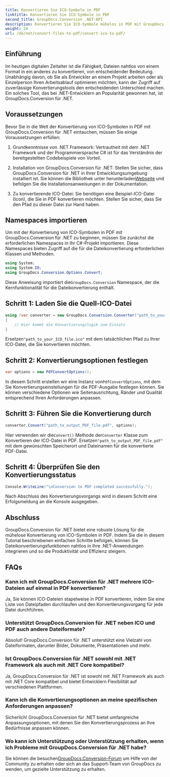 ```yaml
---
title: Konvertieren Sie ICO-Symbole in PDF
linktitle: Konvertieren Sie ICO-Symbole in PDF
second_title: GroupDocs.Conversion .NET-API
description: Konvertieren Sie ICO-Symbole mühelos in PDF mit GroupDocs.Conversion für .NET. Steigern Sie die Produktivität mit den einfachen Schritten, die in diesem Tutorial beschrieben werden.
weight: 24
url: /de/net/convert-files-to-pdf/convert-ico-to-pdf/
---
```

## Einführung
Im heutigen digitalen Zeitalter ist die Fähigkeit, Dateien nahtlos von einem Format in ein anderes zu konvertieren, von entscheidender Bedeutung. Unabhängig davon, ob Sie als Entwickler an einem Projekt arbeiten oder als Einzelperson Ihren Arbeitsablauf optimieren möchten, kann der Zugriff auf zuverlässige Konvertierungstools den entscheidenden Unterschied machen. Ein solches Tool, das bei .NET-Entwicklern an Popularität gewonnen hat, ist GroupDocs.Conversion für .NET.
## Voraussetzungen
Bevor Sie in die Welt der Konvertierung von ICO-Symbolen in PDF mit GroupDocs.Conversion für .NET eintauchen, müssen Sie einige Voraussetzungen erfüllen:
1. Grundkenntnisse von .NET Framework: Vertrautheit mit dem .NET Framework und der Programmiersprache C# ist für das Verständnis der bereitgestellten Codebeispiele von Vorteil.
   
2.  Installation von GroupDocs.Conversion für .NET: Stellen Sie sicher, dass GroupDocs.Conversion für .NET in Ihrer Entwicklungsumgebung installiert ist. Sie können die Bibliothek unter herunterladen[Webseite](https://releases.groupdocs.com/conversion/net/) und befolgen Sie die Installationsanweisungen in der Dokumentation.
3. Zu konvertierende ICO-Datei: Sie benötigen eine Beispiel-ICO-Datei (Icon), die Sie in PDF konvertieren möchten. Stellen Sie sicher, dass Sie den Pfad zu dieser Datei zur Hand haben.

## Namespaces importieren
Um mit der Konvertierung von ICO-Symbolen in PDF mit GroupDocs.Conversion für .NET zu beginnen, müssen Sie zunächst die erforderlichen Namespaces in Ihr C#-Projekt importieren. Diese Namespaces bieten Zugriff auf die für die Dateikonvertierung erforderlichen Klassen und Methoden.

```csharp
using System;
using System.IO;
using GroupDocs.Conversion.Options.Convert;
```
 Diese Anweisung importiert die`GroupDocs.Conversion` Namespace, der die Kernfunktionalität für die Dateikonvertierung enthält.
## Schritt 1: Laden Sie die Quell-ICO-Datei
```csharp
using (var converter = new GroupDocs.Conversion.Converter("path_to_your_ICO_file.ico"))
{
    // Hier kommt die Konvertierungslogik zum Einsatz
}
```
 Ersetzen`"path_to_your_ICO_file.ico"` mit dem tatsächlichen Pfad zu Ihrer ICO-Datei, die Sie konvertieren möchten.
## Schritt 2: Konvertierungsoptionen festlegen
```csharp
var options = new PdfConvertOptions();
```
 In diesem Schritt erstellen wir eine Instanz von`PdfConvertOptions`, mit dem Sie Konvertierungseinstellungen für die PDF-Ausgabe festlegen können. Sie können verschiedene Optionen wie Seitenausrichtung, Ränder und Qualität entsprechend Ihren Anforderungen anpassen.
## Schritt 3: Führen Sie die Konvertierung durch
```csharp
converter.Convert("path_to_output_PDF_file.pdf", options);
```
 Hier verwenden wir die`Convert()` Methode der`Converter` Klasse zum Konvertieren der ICO-Datei in PDF. Ersetzen`"path_to_output_PDF_file.pdf"` mit dem gewünschten Speicherort und Dateinamen für die konvertierte PDF-Datei.
## Schritt 4: Überprüfen Sie den Konvertierungsstatus
```csharp
Console.WriteLine("\nConversion to PDF completed successfully.");
```
Nach Abschluss des Konvertierungsvorgangs wird in diesem Schritt eine Erfolgsmeldung an die Konsole ausgegeben.

## Abschluss
GroupDocs.Conversion für .NET bietet eine robuste Lösung für die mühelose Konvertierung von ICO-Symbolen in PDF. Indem Sie die in diesem Tutorial beschriebenen einfachen Schritte befolgen, können Sie Dateikonvertierungsfunktionen nahtlos in Ihre .NET-Anwendungen integrieren und so die Produktivität und Effizienz steigern.
## FAQs
### Kann ich mit GroupDocs.Conversion für .NET mehrere ICO-Dateien auf einmal in PDF konvertieren?
Ja, Sie können ICO-Dateien stapelweise in PDF konvertieren, indem Sie eine Liste von Dateipfaden durchlaufen und den Konvertierungsvorgang für jede Datei durchführen.
### Unterstützt GroupDocs.Conversion für .NET neben ICO und PDF auch andere Dateiformate?
Absolut! GroupDocs.Conversion für .NET unterstützt eine Vielzahl von Dateiformaten, darunter Bilder, Dokumente, Präsentationen und mehr.
### Ist GroupDocs.Conversion für .NET sowohl mit .NET Framework als auch mit .NET Core kompatibel?
Ja, GroupDocs.Conversion für .NET ist sowohl mit .NET Framework als auch mit .NET Core kompatibel und bietet Entwicklern Flexibilität auf verschiedenen Plattformen.
### Kann ich die Konvertierungsoptionen an meine spezifischen Anforderungen anpassen?
Sicherlich! GroupDocs.Conversion für .NET bietet umfangreiche Anpassungsoptionen, mit denen Sie den Konvertierungsprozess an Ihre Bedürfnisse anpassen können.
### Wo kann ich Unterstützung oder Unterstützung erhalten, wenn ich Probleme mit GroupDocs.Conversion für .NET habe?
 Sie können die besuchen[GroupDocs.Conversion-Forum](https://forum.groupdocs.com/c/conversion/11) um Hilfe von der Community zu erhalten oder sich an das Support-Team von GroupDocs zu wenden, um gezielte Unterstützung zu erhalten.